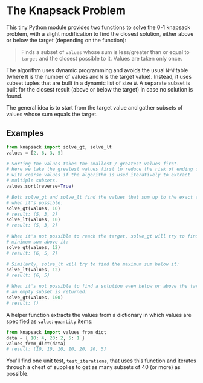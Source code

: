 # The Knapsack Problem

This tiny Python module provides two functions to solve the 0-1 knapsack problem, with a slight modification to find the closest solution, either above or below the target (depending on the function):

> Finds a subset of `values` whose sum is less/greater than or equal to `target` and the closest possible to it. Values are taken only once.

The algorithm uses dynamic programming and avoids the usual `N*W` table (where `N` is the number of values and `W` is the target value). Instead, it uses subset tuples that are built in a dynamic list of size `W`. A separate subset is built for the closest result (above or below the target) in case no solution is found.

The general idea is to start from the target value and gather subsets of values whose sum equals the target.

## Examples

```python
from knapsack import solve_gt, solve_lt
values = [2, 6, 3, 5]

# Sorting the values takes the smallest / greatest values first.
# Here we take the greatest values first to reduce the risk of ending up
# with coarse values if the algorithm is used iteratively to extract
# multiple subsets.
values.sort(reverse=True)

# Both solve_gt and solve_lt find the values that sum up to the exact target
# when it's possible:
solve_gt(values, 10)
# result: (5, 3, 2)
solve_lt(values, 10)
# result: (5, 3, 2)

# When it's not possible to reach the target, solve_gt will try to find the
# minimum sum above it:
solve_gt(values, 12)
# result: (6, 5, 2)

# Similarly, solve_lt will try to find the maximum sum below it:
solve_lt(values, 12)
# result: (6, 5)

# When it's not possible to find a solution even below or above the target,
# an empty subset is returned:
solve_gt(values, 100)
# result: ()
```

A helper function extracts the values from a dictionary in which values are specified as `value`: `quantity` items:

```python
from knapsack import values_from_dict
data = { 10: 4, 20: 2, 5: 1 }
values_from_dict(data)
# result: [10, 10, 10, 10, 20, 20, 5]
```

You'll find one unit test, `test_iterations`, that uses this function and iterates through a chest of supplies to get as many subsets of 40 (or more) as possible.

